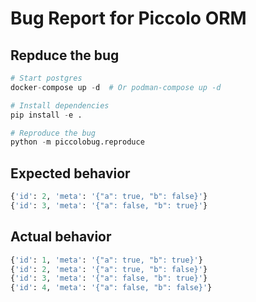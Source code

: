 # Bug Report for Piccolo ORM

## Repduce the bug

```python
# Start postgres
docker-compose up -d  # Or podman-compose up -d

# Install dependencies
pip install -e .

# Reproduce the bug
python -m piccolobug.reproduce
```

## Expected behavior

```python
{'id': 2, 'meta': '{"a": true, "b": false}'}
{'id': 3, 'meta': '{"a": false, "b": true}'}
```

## Actual behavior

```python
{'id': 1, 'meta': '{"a": true, "b": true}'}
{'id': 2, 'meta': '{"a": true, "b": false}'}
{'id': 3, 'meta': '{"a": false, "b": true}'}
{'id': 4, 'meta': '{"a": false, "b": false}'}
```
